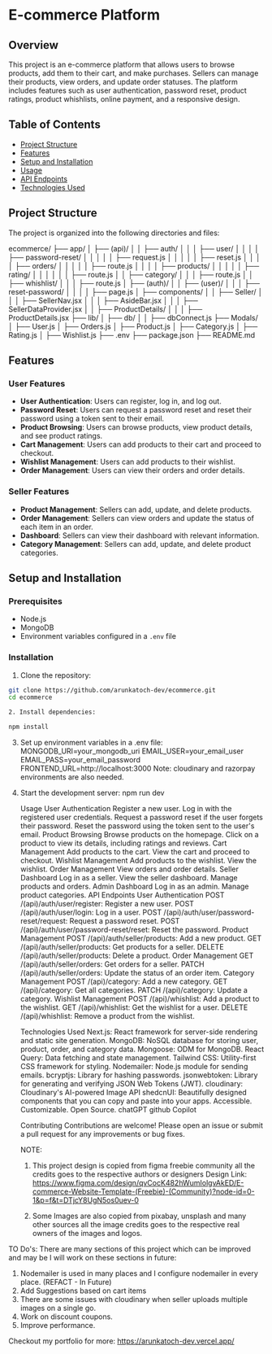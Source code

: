 # E-commerce Platform

## Overview

This project is an e-commerce platform that allows users to browse products, add them to their cart, and make purchases. Sellers can manage their products, view orders, and update order statuses. The platform includes features such as user authentication, password reset, product ratings, product whishlists, online payment, and a responsive design.

## Table of Contents

- [Project Structure](#project-structure)
- [Features](#features)
- [Setup and Installation](#setup-and-installation)
- [Usage](#usage)
- [API Endpoints](#api-endpoints)
- [Technologies Used](#technologies-used)

## Project Structure

The project is organized into the following directories and files:

ecommerce/ ├── app/ │ ├── (api)/ │ │ ├── auth/ │ │ │ ├── user/ │ │ │ │ ├── password-reset/ │ │ │ │ │ ├── request.js │ │ │ │ │ ├── reset.js │ │ │ │ ├── orders/ │ │ │ │ │ ├── route.js │ │ │ │ ├── products/ │ │ │ │ │ ├── rating/ │ │ │ │ │ │ ├── route.js │ │ ├── category/ │ │ │ ├── route.js │ │ ├── whishlist/ │ │ │ ├── route.js │ ├── (auth)/ │ │ ├── (user)/ │ │ │ ├── reset-password/ │ │ │ │ ├── page.js │ ├── components/ │ │ ├── Seller/ │ │ │ ├── SellerNav.jsx │ │ │ ├── AsideBar.jsx │ │ │ ├── SellerDataProvider.jsx │ │ ├── ProductDetails/ │ │ │ ├── ProductDetails.jsx ├── lib/ │ ├── db/ │ │ ├── dbConnect.js ├── Modals/ │ ├── User.js │ ├── Orders.js │ ├── Product.js │ ├── Category.js │ ├── Rating.js │ ├── Wishlist.js ├── .env ├── package.json ├── README.md

## Features

### User Features

- **User Authentication**: Users can register, log in, and log out.
- **Password Reset**: Users can request a password reset and reset their password using a token sent to their email.
- **Product Browsing**: Users can browse products, view product details, and see product ratings.
- **Cart Management**: Users can add products to their cart and proceed to checkout.
- **Wishlist Management**: Users can add products to their wishlist.
- **Order Management**: Users can view their orders and order details.

### Seller Features

- **Product Management**: Sellers can add, update, and delete products.
- **Order Management**: Sellers can view orders and update the status of each item in an order.
- **Dashboard**: Sellers can view their dashboard with relevant information.
- **Category Management**: Sellers can add, update, and delete product categories.

## Setup and Installation

### Prerequisites

- Node.js
- MongoDB
- Environment variables configured in a `.env` file

### Installation

1. Clone the repository:

```bash
git clone https://github.com/arunkatoch-dev/ecommerce.git
cd ecommerce

2. Install dependencies:

npm install
```

3. Set up environment variables in a .env file:
   MONGODB_URI=your_mongodb_uri
   EMAIL_USER=your_email_user
   EMAIL_PASS=your_email_password
   FRONTEND_URL=http://localhost:3000
   Note: cloudinary and razorpay environments are also needed.

4. Start the development server:
   npm run dev

   Usage
   User Authentication
   Register a new user.
   Log in with the registered user credentials.
   Request a password reset if the user forgets their password.
   Reset the password using the token sent to the user's email.
   Product Browsing
   Browse products on the homepage.
   Click on a product to view its details, including ratings and reviews.
   Cart Management
   Add products to the cart.
   View the cart and proceed to checkout.
   Wishlist Management
   Add products to the wishlist.
   View the wishlist.
   Order Management
   View orders and order details.
   Seller Dashboard
   Log in as a seller.
   View the seller dashboard.
   Manage products and orders.
   Admin Dashboard
   Log in as an admin.
   Manage product categories.
   API Endpoints
   User Authentication
   POST /(api)/auth/user/register: Register a new user.
   POST /(api)/auth/user/login: Log in a user.
   POST /(api)/auth/user/password-reset/request: Request a password reset.
   POST /(api)/auth/user/password-reset/reset: Reset the password.
   Product Management
   POST /(api)/auth/seller/products: Add a new product.
   GET /(api)/auth/seller/products: Get products for a seller.
   DELETE /(api)/auth/seller/products: Delete a product.
   Order Management
   GET /(api)/auth/seller/orders: Get orders for a seller.
   PATCH /(api)/auth/seller/orders: Update the status of an order item.
   Category Management
   POST /(api)/category: Add a new category.
   GET /(api)/category: Get all categories.
   PATCH /(api)/category: Update a category.
   Wishlist Management
   POST /(api)/whishlist: Add a product to the wishlist.
   GET /(api)/whishlist: Get the wishlist for a user.
   DELETE /(api)/whishlist: Remove a product from the wishlist.

   Technologies Used
   Next.js: React framework for server-side rendering and static site generation.
   MongoDB: NoSQL database for storing user, product, order, and category data.
   Mongoose: ODM for MongoDB.
   React Query: Data fetching and state management.
   Tailwind CSS: Utility-first CSS framework for styling.
   Nodemailer: Node.js module for sending emails.
   bcryptjs: Library for hashing passwords.
   jsonwebtoken: Library for generating and verifying JSON Web Tokens (JWT).
   cloudinary: Cloudinary's AI-powered Image API
   shedcnUI: Beautifully designed components that you can copy and paste into your apps. Accessible. Customizable. Open Source.
   chatGPT
   github Copilot

   Contributing
   Contributions are welcome! Please open an issue or submit a pull request for any improvements or bug fixes.

   NOTE:

   1. This project design is copied from figma freebie community all the credits goes to the respective authors or designers
      Design Link: https://www.figma.com/design/qvCocK482hWumIolgvAkED/E-commerce-Website-Template-(Freebie)-(Community)?node-id=0-1&p=f&t=DTjcY8UgN5os0uev-0

   2. Some Images are also copied from pixabay, unsplash and many other sources all the image credits goes to the respective real owners of the images and logos.

TO Do's: There are many sections of this project which can be improved and may be I will work on these sections in future:

1. Nodemailer is used in many places and I configure nodemailer in every place. (REFACT - In Future)
2. Add Suggestions based on cart items
3. There are some issues with cloudinary when seller uploads multiple images on a single go.
4. Work on discount coupons.
5. Improve performance.

Checkout my portfolio for more:
https://arunkatoch-dev.vercel.app/
